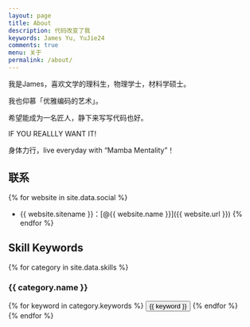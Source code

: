 ```yaml
---
layout: page
title: About
description: 代码改变了我
keywords: James Yu, YuJie24
comments: true
menu: 关于
permalink: /about/
---
```


我是James，喜欢文学的理科生，物理学士，材料学硕士。

我也仰慕「优雅编码的艺术」。

希望能成为一名匠人，静下来写写代码也好。

IF YOU REALLLY WANT IT!

身体力行，live everyday with “Mamba Mentality”！

## 联系

{% for website in site.data.social %}
* {{ website.sitename }}：[@{{ website.name }}]({{ website.url }})
{% endfor %}

## Skill Keywords

{% for category in site.data.skills %}
### {{ category.name }}
<div class="btn-inline">
{% for keyword in category.keywords %}
<button class="btn btn-outline" type="button">{{ keyword }}</button>
{% endfor %}
</div>
{% endfor %}
